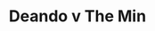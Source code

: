 ---
year: 1992
serialNumber: "0143" 
game: "Deando"
title: "Deando v The Min"
gameLocation: ""
gameDate: "/1992"
shortReport: ""
result: ""
resultType: ""
type: "game"
---